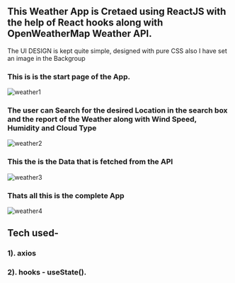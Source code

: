 ## This Weather App is Cretaed using ReactJS with the help of React hooks along with OpenWeatherMap Weather API. 

The UI DESIGN is kept quite simple, designed with pure CSS also I have set an image in the Backgroup 
### This is is the start page of the App.
![weather1](https://user-images.githubusercontent.com/76623158/210575032-e5c1573b-877e-4776-a7dd-009e05f820d3.jpg)

### The user can Search for the desired Location in the search box and the report of the Weather along with Wind Speed, Humidity and Cloud Type
![weather2](https://user-images.githubusercontent.com/76623158/210575254-1c40d525-6c89-447a-962f-f0731efb3476.jpg)

### This the is the Data that is fetched from the API
![weather3](https://user-images.githubusercontent.com/76623158/210575456-fcdd2924-65d2-4696-8ef1-466819e3aa25.jpg)

### Thats all this is the complete App
![weather4](https://user-images.githubusercontent.com/76623158/210575762-353e964c-116f-46ee-b277-25738ac19527.jpg)

## Tech used-
### 1). axios 
### 2). hooks - useState().
